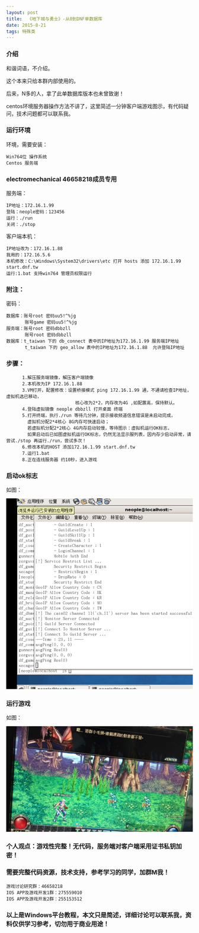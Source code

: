 ```yaml
---
layout: post
title:  《地下城与勇士》-从0到DNF单数据库
date: 2015-8-21
tags: 特殊类
---
```



### 介绍


和谐词语，不介绍。

这个本来只给本群内部使用的。

后来，N多的人，拿了此单数据库版本也未曾致谢！

centos环境服务器操作方法不讲了，这里简述一分钟客户端游戏图示，有代码疑问，技术问题都可以联系我。


### 运行环境

环境，需要安装：

``` 
Win764位 操作系统
Centos 服务端
``` 

### electromechanical 46658218成员专用

服务端：

``` 
IP地址：172.16.1.99
登陆：neople密码：123456
运行：./run
关闭：./stop
``` 

客户端本机：

``` 
IP地址改为：172.16.1.88
我用的：172.16.5.6
本机修改：C:\Windows\System32\drivers\etc 打开 hosts 添加 172.16.1.99 start.dnf.tw
运行:1.bat 支持win764 管理员权限运行
``` 

### 附注：

密码：

``` 
数据库：账号root 密码uu5!^%jg 
       账号game 密码uu5!^%jg
服务端：账号root 密码dbbzll
       账号root 密码dbbzll
数据库：t_taiwan 下的 db_connect 表中的IP地址为172.16.1.99 服务端IP地址
       t_taiwan 下的 geo_allow 表中的IP地址为172.16.1.88  允许登陆IP地址
``` 

### 步骤：

``` 
      1.解压服务端镜像，解压客户端镜像
      2.本机改为IP 172.16.1.88 
      3.VM打开，配置修改：设置桥接模式 ping 172.16.1.99 通，不通请检查IP地址，虚拟机选已移动，
                          核心改为2*2，内存改为4G ,如配置高，保持默认。
      4.登陆虚拟镜像 neople dbbzll 打开桌面 终端
      5.打开终端，执行./run 等待几分钟，提示接收频道信息错误是未启动完成，
        虚拟机分配2*4核心 8G内存可快速启动；
        若虚拟机分配2*2核心 4G内存启动较慢，等待图示：虚拟机运行OK标志，
        如果启动后已如图虚拟机运行OK标志，仍然无法显示服列表，因内存少启动异常，请尝试./stop 再运行./run，尝试多次！
      6.修改本机的HOST 添加172.16.1.99 start.dnf.tw
      7.运行1.bat
      8.正在连线服务器 约10秒，进入游戏
``` 


### 启动ok标志

如图：

![](/images/posts/dnf/dnf-1.png)

### 运行游戏

如图：

![](/images/posts/dnf/dnf-2.jpg)


### 个人观点：游戏性完整！无代码，服务端对客户端采用证书私钥加密！

### 需要完整代码资源，技术支持，参考学习的同学，加群M我！

``` 
游戏讨论研究群：46658218
IOS APP及游戏开发1群：275559010
IOS APP及游戏开发2群：255153512
``` 

### 以上是Windows平台教程，本文只是简述，详细讨论可以联系我，资料仅供学习参考，切勿用于商业用途！